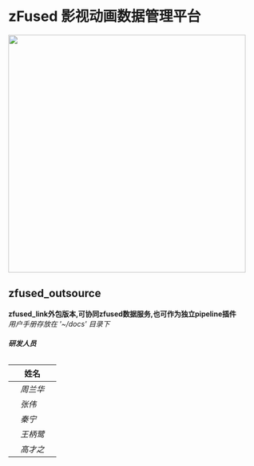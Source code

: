 # zFused 影视动画数据管理平台
<img src="https://github.com/zhoulh0322/zfused_outsource/blob/master/zfused_maya/resources/icons/z_title.png" width="475" hegiht="460" align=center />  

## zfused_outsource
**zfused_link外包版本,可协同zfused数据服务,也可作为独立pipeline插件**   
*用户手册存放在 '~/docs' 目录下*

###### **研发人员**

||姓名||
|----|----|----|
||*周兰华*||
||*张伟*||
||*秦宁*||
||*王柄鹭*||
||*高才之*|||
